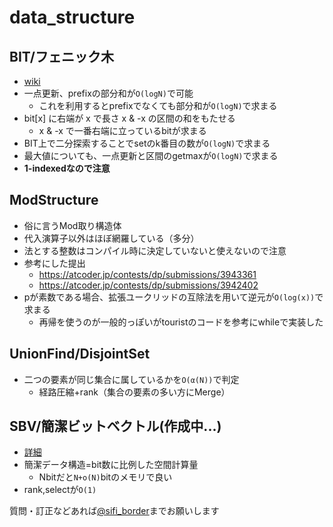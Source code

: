 # data_structure

## BIT/フェニック木
- [wiki](https://ja.wikipedia.org/wiki/フェニック木)
- 一点更新、prefixの部分和が`O(logN)`で可能
  - これを利用するとprefixでなくても部分和が`O(logN)`で求まる
- bit[x] に右端が x で長さ x & -x の区間の和をもたせる
  - x & -x で一番右端に立っているbitが求まる
- BIT上で二分探索することでsetのk番目の数が`O(logN)`で求まる
- 最大値についても、一点更新と区間のgetmaxが`O(logN)`で求まる
- **1-indexedなので注意**

## ModStructure
- 俗に言うMod取り構造体
- 代入演算子以外はほぼ網羅している（多分）
- 法とする整数はコンパイル時に決定していないと使えないので注意
- 参考にした提出
	- https://atcoder.jp/contests/dp/submissions/3943361
	- https://atcoder.jp/contests/dp/submissions/3942402
- pが素数である場合、拡張ユークリッドの互除法を用いて逆元が`O(log(x))`で求まる
	- 再帰を使うのが一般的っぽいがtouristのコードを参考にwhileで実装した

## UnionFind/DisjointSet
- 二つの要素が同じ集合に属しているかを`O(α(N))`で判定
	- 経路圧縮+rank（集合の要素の多い方にMerge）

## SBV/簡潔ビットベクトル(作成中...)
- [詳細](http://d.hatena.ne.jp/takeda25/20140201/1391250137#20140201fn5)
- 簡潔データ構造=bit数に比例した空間計算量
	- Nbitだと`N+o(N)`bitのメモリで良い
- rank,selectが`O(1)`

質問・訂正などあれば[@sifi_border](https://twitter.com/sifi_border)までお願いします
